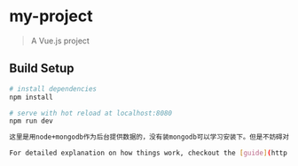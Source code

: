# my-project

> A Vue.js project

## Build Setup

``` bash
# install dependencies
npm install

# serve with hot reload at localhost:8080
npm run dev

这里是用node+mongodb作为后台提供数据的，没有装mongodb可以学习安装下。但是不妨碍对vue的学习。

For detailed explanation on how things work, checkout the [guide](http://vuejs-templates.github.io/webpack/) and [docs for vue-loader](http://vuejs.github.io/vue-loader).
